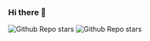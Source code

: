 ### Hi there 👋

<!--
**TOSINNIJIS1/TOSINNIJIS1** is a ✨ _special_ ✨ repository because its `README.md` (this file) appears on your GitHub profile.

Here are some ideas to get you started:

- 🔭 I’m currently working on ...
- 🌱 I’m currently learning ...
- 👯 I’m looking to collaborate on ...
- 🤔 I’m looking for help with ...
- 💬 Ask me about ... 
- 📫 How to reach me: ...
- 😄 Pronouns: ...
- ⚡ Fun fact: ...
-->
![Github Repo stars](https://img.shields.io/github/followers/tosinnijis1?label=Vincent%20Adeniji&style=social)
![Github Repo stars](https://www.linkedin.com/in/vincent-adeniji/)
